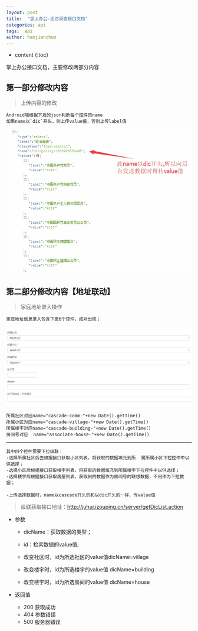 ```yaml
---
layout: post
title:  "掌上办公-走访调查接口文档"
categories: api
tags:  api
author: hanjianchun
---
```


* content
{:toc}

掌上办公接口文档，主要修改两部分内容



## 第一部分修改内容
	
> 上传内容的修改

	Android端根据下发的json判断每个控件的name
	如果name以`dic`开头，则上传value值，否则上传label值


![](/image/2017/10/dicSelect.jpg)
	

## 第二部分修改内容【地址联动】

> 家庭地址录入操作

	家庭地址信息录入包含下面6个控件，成对出现；

![](/image/2017/10/family-address.jpg)

	所属社区对应name="cascade-comm-"+new Date().getTime()
	所属小区对应name="cascade-village-"+new Date().getTime()
	所属楼宇对应name="cascade-building-"+new Date().getTime()
	房间号对应  name="associate-house-"+new Date().getTime()

----------

	其中四个控件需要下拉级联：
	-选择所属社区后去根据接口获取小区列表，将获取的数据填充到所	属所属小区下拉控件中以供选择；
	-选择小区后根据接口获取楼宇列表，将获取的数据填充到所属楼宇下拉控件中以供选择；
	-选择楼宇后根据接口获取房屋列表，获取到的数据作为房间号的联想数据，不用作为下拉数据；
    
    -上传选择数据时，name以cascade开头的和以dic开头的一样，传value值

> 级联获取接口地址：http://juhui.izouping.cn/server/getDicList.action

	
- 参数
	- dicName：获取数据的类型；
	- id：检索数据的value值;
				
	- 改变社区时，id为所选社区的value值dicName=village
	- 改变楼宇时，id为所选楼宇的value值	dicName=building
	- 改变楼宇时，id为所选房间的value值	dicName=house
				
- 返回值
	- 200 获取成功
	- 404 参数错误
	- 500 服务器错误



